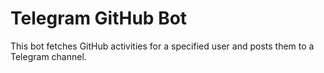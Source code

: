    # Telegram GitHub Bot

   This bot fetches GitHub activities for a specified user and posts them to a Telegram channel.
